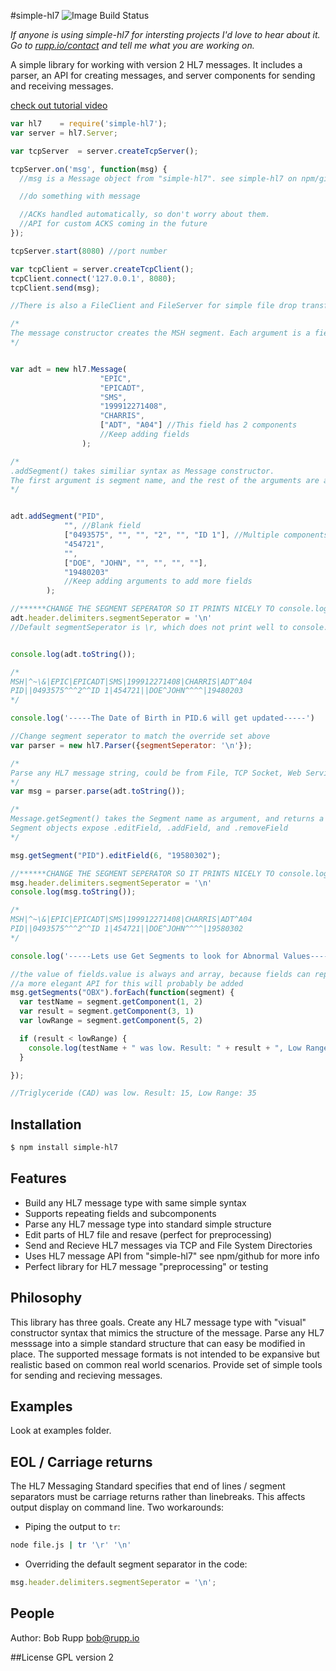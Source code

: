 #simple-hl7
![Image Build Status](https://travis-ci.org/hitgeek/simple-hl7.svg?branch=master)

*If anyone is using simple-hl7 for intersting projects I'd love to hear about it. Go to [rupp.io/contact](http://rupp.io/contact) and tell me what you are working on.*

A simple library for working with version 2 HL7 messages. It includes a parser, an API for creating messages, and server components for sending and receiving messages.

[check out tutorial video](https://www.youtube.com/watch?v=PyX7RHjpcg4)

```js
var hl7    = require('simple-hl7');
var server = hl7.Server;

var tcpServer  = server.createTcpServer();

tcpServer.on('msg', function(msg) {
  //msg is a Message object from "simple-hl7". see simple-hl7 on npm/github for API

  //do something with message

  //ACKs handled automatically, so don't worry about them.
  //API for custom ACKS coming in the future
});

tcpServer.start(8080) //port number

var tcpClient = server.createTcpClient();
tcpClient.connect('127.0.0.1', 8080);
tcpClient.send(msg);

//There is also a FileClient and FileServer for simple file drop transfers

/*
The message constructor creates the MSH segment. Each argument is a field.
*/


var adt = new hl7.Message(
                    "EPIC",
                    "EPICADT",
                    "SMS",
                    "199912271408",
                    "CHARRIS",
                    ["ADT", "A04"] //This field has 2 components
                    //Keep adding fields
                );

/*
.addSegment() takes similiar syntax as Message constructor.
The first argument is segment name, and the rest of the arguments are added as fields.
*/


adt.addSegment("PID",
            "", //Blank field
            ["0493575", "", "", "2", "", "ID 1"], //Multiple components
            "454721",
            "",
            ["DOE", "JOHN", "", "", "", ""],
            "19480203"
            //Keep adding arguments to add more fields
        );

//******CHANGE THE SEGMENT SEPERATOR SO IT PRINTS NICELY TO console.log******
adt.header.delimiters.segmentSeperator = '\n'
//Default segmentSeperator is \r, which does not print well to console.log


console.log(adt.toString());

/*
MSH|^~\&|EPIC|EPICADT|SMS|199912271408|CHARRIS|ADT^A04
PID||0493575^^^2^^ID 1|454721||DOE^JOHN^^^^|19480203
*/

console.log('-----The Date of Birth in PID.6 will get updated-----')

//Change segment seperator to match the override set above
var parser = new hl7.Parser({segmentSeperator: '\n'});

/*
Parse any HL7 message string, could be from File, TCP Socket, Web Service.
*/
var msg = parser.parse(adt.toString());

/*
Message.getSegment() takes the Segment name as argument, and returns a Segment object.
Segment objects expose .editField, .addField, and .removeField
*/

msg.getSegment("PID").editField(6, "19580302");

//******CHANGE THE SEGMENT SEPERATOR SO IT PRINTS NICELY TO console.log******
msg.header.delimiters.segmentSeperator = '\n'
console.log(msg.toString());

/*
MSH|^~\&|EPIC|EPICADT|SMS|199912271408|CHARRIS|ADT^A04
PID||0493575^^^2^^ID 1|454721||DOE^JOHN^^^^|19580302
*/

console.log('-----Lets use Get Segments to look for Abnormal Values----')

//the value of fields.value is always and array, because fields can repeat.
//a more elegant API for this will probably be added
msg.getSegments("OBX").forEach(function(segment) {
  var testName = segment.getComponent(1, 2)
  var result = segment.getComponent(3, 1)
  var lowRange = segment.getComponent(5, 2)

  if (result < lowRange) {
    console.log(testName + " was low. Result: " + result + ", Low Range: " + lowRange);
  }

});

//Triglyceride (CAD) was low. Result: 15, Low Range: 35


```

## Installation

```bash
$ npm install simple-hl7
```

## Features

  * Build any HL7 message type with same simple syntax
  * Supports repeating fields and subcomponents
  * Parse any HL7 message type into standard simple structure
  * Edit parts of HL7 file and resave (perfect for preprocessing)
  * Send and Recieve HL7 messages via TCP and File System Directories
  * Uses HL7 message API from "simple-hl7" see npm/github for more info
  * Perfect library for HL7 message "preprocessing" or testing

## Philosophy
This library has three goals. Create any HL7 message type with "visual" constructor syntax that mimics the structure of the message. Parse any HL7 messsage into a simple standard structure that can easy be modified in place. The supported message formats is not intended to be expansive but realistic based on common real world scenarios. Provide set of simple tools for sending and recieving messages.

## Examples
Look at examples folder.

## EOL / Carriage returns
The HL7 Messaging Standard specifies that end of lines / segment separators must be carriage returns rather than linebreaks. This affects output display on command line. Two workarounds:
* Piping the output to `tr`:
```sh
node file.js | tr '\r' '\n'
```
* Overriding the default segment separator in the code:
```js
msg.header.delimiters.segmentSeperator = '\n';
```

## People
Author: Bob Rupp bob@rupp.io

##License
GPL version 2
